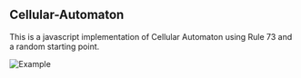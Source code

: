 Cellular-Automaton
---

This is a javascript implementation of Cellular Automaton using Rule 73 and a random starting point.

![Example](http://i.imgur.com/ZRs4lw9.png)
